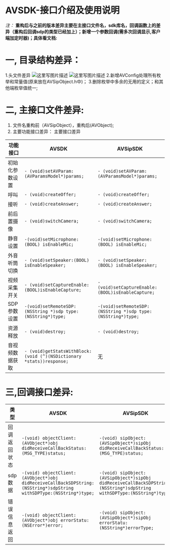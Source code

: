 # AVSDK-接口介绍及使用说明

*注：* **重构后与之前的版本差异主要在主接口文件名，sdk库名，回调函数上的差异（重构后回调sdp的类型已经加上）；新增一个参数回调(需多次回调显示,客户端加定时器)；具体看文档:**
# 一, 目录结构差异：
1.头文件差异
![这里写图片描述](fff) ![这里写图片描述](fff)
2.新增AVConfig处理所有枚举和常量值(原来放在AVSipObject.h中)；
3.删除枚举中多余的无用的定义；和其他端枚举值统一;

# 二, 主接口文件差异:
1.	文件名重构前（AVSipObject），重构后(AVObject);
2.	主要功能接口差异：
主要接口差异

|功能接口    | AVSDK    | AVSipSDK |
| ---------------------- |----------------------------------- | --------------------------------------------------------- |
| 初始化参数设置  | ``` - (void)setAVParam:(AVParamsModel*)params; ```|         ``` - (void)setAVParam:(AVParamsModel*)params; ```
| 呼叫 | ``` - (void)createOffer; ``` |``` - (void)createOffer; ```|
|接听|``` - (void)createAnswer; ```|``` - (void)createAnswer; ```|
|前后置摄像|``` - (void)switchCamera; ```|``` - (void)switchCamera; ```|
|静音设置|``` -(void)setMicrophone:(BOOL) isEnableMic; ``` | ``` -(void)setMicrophone:(BOOL) isEnableMic; ``` |
|外音听筒切换|``` - (void)setSpeaker:(BOOL) isEnableSpeaker; ``` | ``` - (void)setSpeaker:(BOOL) isEnableSpeaker; ```|
|视频采集开关|``` - (void)setCaptureEnable:(BOOL)isEnableCapture; ```|``` - (void)setCaptureEnable:(BOOL)isEnableCapture; ```|
| SDP参数设置 | ``` -(void)setRemoteSDP:(NSString *)sdp type:(NSString*)type; ``` | ``` -(void)setRemoteSDP:(NSString *)sdp type:(NSString*)type; ```|
|资源释放|``` - (void)destroy; ```|``` - (void)destroy; ```|
|音视频数据获取|``` - (void)getStatsWithBlock:(void (^)(NSDictionary *stats))response; ```|无|



# 三,回调接口差异:

|类型 | AVSDK | AVSipSDK|
------------|-----------------------------------|---------------------------
| 回调返回状态 |``` -(void) objectClient:(AVObject*)obj didReceiveCallBackStatus:(MSG_TYPE)status; ```| ``` -(void) sipObject:(AVSipObject*)sipObj didReceiveCallBackStatus:(MSG_TYPE)status; ``` |
|sdp数据 | ``` -(void) objectClient:(AVObject*)obj didReceiveCallBackSDPString:(NSString*)sdpString withSDPType:(NSString*)type; ```| ``` -(void) sipObject:(AVSipObject*)sipObj didReceiveCallBackSDPString:(NSString*)sdpString withSDPType:(NSString*)type; ```|
| 错误信息返回 |``` -(void) objectClient:(AVObject*)obj errorStatu:(NSError*)error; ```| ``` -(void) sipObject:(AVSipObject*)sipObj errorStatu:(NSString*)errorType; ```|


